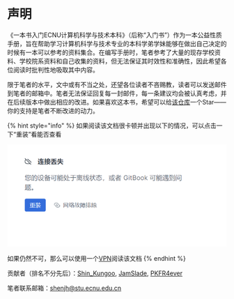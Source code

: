 # 声明

《一本书入门ECNU计算机科学与技术本科》（后称“入门书”）作为一本公益性质手册，旨在帮助学习计算机科学与技术专业的本科学弟学妹能够在做出自己决定的时候有一本可以参考的资料集合。在编写手册时，笔者参考了大量的现存学校资料、学校院系资料和自己收集的资料，但无法保证其时效性和准确性，因此希望各位阅读时批判性地吸取其中内容。

限于笔者的水平，文中或有不当之处，还望各位读者不吝赐教，读者可以发送邮件到笔者的邮箱中。笔者无法保证回复每一封邮件，每一条建议均会被认真考虑，并在后续版本中做出相应的改进。如果喜欢这本书，希望可以给[该仓库](https://github.com/shinkungoo/ECNUCS\_for\_new)一个Star——你的支持是笔者不断改进的动力。

{% hint style="info" %}
如果阅读该文档很卡顿并出现以下的情况，可以点击一下“重装”看能否查看

<img src=".gitbook/assets/1322bd041f6fb19d2f560037f5f6cc4.png" alt="" data-size="original">

如果仍然不可，那么可以使用一个[VPN](准备一个CS学生的笔记本/参考应用清单/vpn.md)阅读该文档
{% endhint %}



贡献者（排名不分先后）：[Shin\_Kungoo](https://github.com/shinkungoo), [JamSlade](https://github.com/JamSlade), [PKFR4ever](https://github.com/PKFR4ever)

笔者联系邮箱：[shenjh@stu.ecnu.edu.cn](mailto:shenjh@stu.ecnu.edu.cn)
